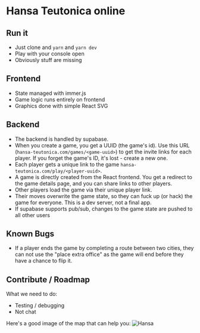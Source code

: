 # Hansa Teutonica online

## Run it

- Just clone and `yarn` and `yarn dev`
- Play with your console open
- Obviously stuff are missing

## Frontend

- State managed with immer.js
- Game logic runs entirely on frontend
- Graphics done with simple React SVG

## Backend

- The backend is handled by supabase.
- When you create a game, you get a UUID (the game's id). Use this URL (`hansa-teutonica.com/games/<game-uuid>`) to get the invite links for each player. If you forget the game's ID, it's lost - create a new one.
- Each player gets a unique link to the game `hansa-teutonica.com/play/<player-uuid>`.
- A game is directly created from the React frontend. You get a redirect to the game details page, and you can share links to other players.
- Other players load the game via their unique player link.
- Their moves overwrite the game state, so they can fuck up (or hack) the game for everyone. This is a dev server, not a final app.
- If supabase supports pub/sub, changes to the game state are pushed to all other users

## Known Bugs

- If a player ends the game by completing a route between two cities, they can not use the "place extra office" as the game will end before they have a chance to flip it.

## Contribute / Roadmap

What we need to do:

- Testing / debugging
- Not chat

Here's a good image of the map that can help you:
![Hansa](https://user-images.githubusercontent.com/240319/178597097-9775a589-22a8-411c-ad8e-3003734e750f.jpeg)
